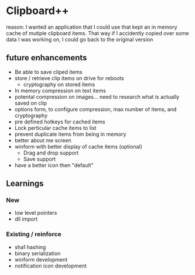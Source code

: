 # Clipboard++

reason: I wanted an application that I could use that kept an in memory cache of mutiple clipboard items. That way if I accidently copied over some data I was working on, I could go back to the original version

## future enhancements
* Be able to save cliped items
* store / retrieve clip items on drive for reboots
  * cryptography on stored items
* In memory compression on text items
* potental compression on images... need to research what is actually saved on clip
* options form, to configure compression, max number of items, and cryptography
* pre defined hotkeys for cached items
* Lock perticular cache items to list
* prevent duplicate items from being in memory
* better about me screen
* winform with better display of cache items (optional)
  * Drag and drop support
  * Save support
* have a better icon then "default"

## Learnings

### New
* low level pointers
* dll import

### Existing / reinforce
* sha1 hashing
* binary serialization
* winform development
* notification icon development
